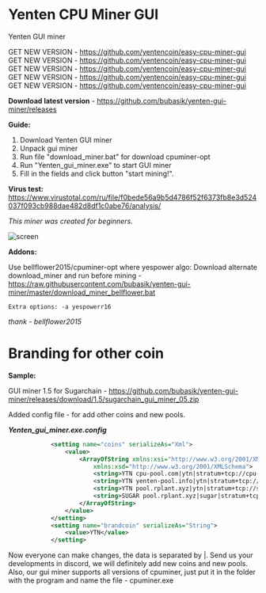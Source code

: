 # Yenten CPU Miner GUI
Yenten GUI miner

GET NEW VERSION - https://github.com/yentencoin/easy-cpu-miner-gui
GET NEW VERSION - https://github.com/yentencoin/easy-cpu-miner-gui
GET NEW VERSION - https://github.com/yentencoin/easy-cpu-miner-gui
GET NEW VERSION - https://github.com/yentencoin/easy-cpu-miner-gui
GET NEW VERSION - https://github.com/yentencoin/easy-cpu-miner-gui

**Download latest version** - https://github.com/bubasik/yenten-gui-miner/releases

**Guide:**
1) Download Yenten GUI miner
2) Unpack gui miner
3) Run file "download_miner.bat" for download cpuminer-opt
4) Run "Yenten_gui_miner.exe" to start GUI miner
5) Fill in the fields and click button "start mining!".

**Virus test:** https://www.virustotal.com/ru/file/f0bede56a9b5d4786f52f6373fb8e3d524037f093cb988dae482d8df1c0abe76/analysis/

*This miner was created for beginners.*

![screen](https://user-images.githubusercontent.com/35274014/211207814-26cd4100-f6d0-451a-8fcf-171a71b95a32.png)

**Addons:**

Use bellflower2015/cpuminer-opt where yespower algo: Download alternate download_miner and run before mining - https://raw.githubusercontent.com/bubasik/yenten-gui-miner/master/download_miner_bellflower.bat

``Extra options: -a yespowerr16``

*thank - bellflower2015*

# Branding for other coin

**Sample:**

GUI miner 1.5 for Sugarchain - https://github.com/bubasik/yenten-gui-miner/releases/download/1.5/sugarchain_gui_miner_05.zip

Added config file - for add other coins and new pools. 

***Yenten_gui_miner.exe.config***

```xml
            <setting name="coins" serializeAs="Xml">
                <value>
                    <ArrayOfString xmlns:xsi="http://www.w3.org/2001/XMLSchema-instance"
                        xmlns:xsd="http://www.w3.org/2001/XMLSchema">
                        <string>YTN cpu-pool.com|ytn|stratum+tcp://cpu-pool.com:63368|yespowerr16</string>
                        <string>YTN yenten-pool.info|ytn|stratum+tcp://yenten-pool.info:6234|yespowerr16</string>
                        <string>YTN pool.rplant.xyz|ytn|stratum+tcp://stratum-eu.rplant.xyz:3382|yespowerr16</string>
                        <string>SUGAR pool.rplant.xyz|sugar|stratum+tcp://stratum-eu.rplant.xyz:7042|yespowersugar</string>
                    </ArrayOfString>
                </value>
            </setting>
            <setting name="brandcoin" serializeAs="String">
                <value>YTN</value>
            </setting>
```
Now everyone can make changes, the data is separated by |. Send us your developments in discord, we will definitely add new coins and new pools. Also, our gui miner supports all versions of cpuminer, just put it in the folder with the program and name the file - cpuminer.exe

